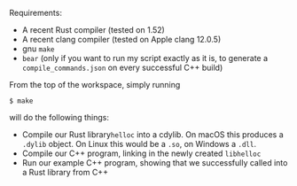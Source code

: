 Requirements:

- A recent Rust compiler (tested on 1.52)
- A recent clang compiler (tested on Apple clang 12.0.5)
- gnu `make`
- `bear` (only if you want to run my script exactly as it is, to generate a `compile_commands.json` on every successful C++ build)

From the top of the workspace, simply running
```console
$ make
```

will do the following things:
- Compile our Rust library`helloc` into a cdylib. On macOS this produces a `.dylib` object. On Linux this would be a `.so`, on Windows a `.dll`.
- Compile our C++ program, linking in the newly created `libhelloc`
- Run our example C++ program, showing that we successfully called into a Rust library from C++
